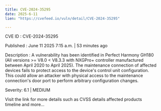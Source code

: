 ```yaml
---
title: CVE-2024-35295
date: 2025-6-11
lien: "https://cvefeed.io/vuln/detail/CVE-2024-35295"

---
```


CVE ID : CVE-2024-35295

Published :  June 11
2025
7:15 a.m. | 53 minutes ago

Description : A vulnerability has been identified in Perfect Harmony GH180 (All versions >= V8.0 < V8.3.3 with NXGPro+ controller manufactured between April 2020 to April 2025). The maintenance connection of affected devices fails to protect access to the device's control unit configuration. This could allow an attacker with physical access to the maintenance connection's door port to perform arbitrary configuration changes.

Severity: 6.1 | MEDIUM

Visit the link for more details
such as CVSS details
affected products
timeline
and more...
